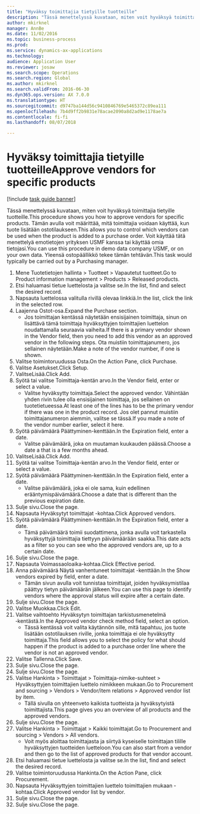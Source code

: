 ```yaml
--- 
title: "Hyväksy toimittajia tietyille tuotteille"
description: "Tässä menettelyssä kuvataan, miten voit hyväksyä toimittajia tietyille tuotteille."
author: mkirknel
manager: AnnBe
ms.date: 11/02/2016
ms.topic: business-process
ms.prod: 
ms.service: dynamics-ax-applications
ms.technology: 
audience: Application User
ms.reviewer: josaw
ms.search.scope: Operations
ms.search.region: Global
ms.author: mkirknel
ms.search.validFrom: 2016-06-30
ms.dyn365.ops.version: AX 7.0.0
ms.translationtype: HT
ms.sourcegitcommit: d9747ba144d56c9410846769e5465372c89ea111
ms.openlocfilehash: 7b4d9ff2b9831e78acae2090a8d2ad9e1178ae7a
ms.contentlocale: fi-fi
ms.lasthandoff: 08/07/2018

---
```

# <a name="approve-vendors-for-specific-products"></a><span data-ttu-id="81caa-103">Hyväksy toimittajia tietyille tuotteille</span><span class="sxs-lookup"><span data-stu-id="81caa-103">Approve vendors for specific products</span></span>

[!include [task guide banner](../../includes/task-guide-banner.md)]

<span data-ttu-id="81caa-104">Tässä menettelyssä kuvataan, miten voit hyväksyä toimittajia tietyille tuotteille.</span><span class="sxs-lookup"><span data-stu-id="81caa-104">This procedure shows you how to approve vendors for specific products.</span></span> <span data-ttu-id="81caa-105">Tämän avulla voit määrittää, mitä toimittajia voidaan käyttää, kun tuote lisätään ostotilaukseen.</span><span class="sxs-lookup"><span data-stu-id="81caa-105">This allows you to control which vendors can be used when the product is added to a purchase order.</span></span> <span data-ttu-id="81caa-106">Voit käyttää tätä menettelyä emotietojen yrityksen USMF kanssa tai käyttää omia tietojasi.</span><span class="sxs-lookup"><span data-stu-id="81caa-106">You can use this procedure in demo data company USMF, or on your own data.</span></span> <span data-ttu-id="81caa-107">Yleensä ostopäällikkö tekee tämän tehtävän.</span><span class="sxs-lookup"><span data-stu-id="81caa-107">This task would typically be carried out by a Purchasing manager.</span></span>

1. <span data-ttu-id="81caa-108">Mene Tuotetietojen hallinta > Tuotteet > Vapautetut tuotteet.</span><span class="sxs-lookup"><span data-stu-id="81caa-108">Go to Product information management > Products > Released products.</span></span>
2. <span data-ttu-id="81caa-109">Etsi haluamasi tietue luettelosta ja valitse se.</span><span class="sxs-lookup"><span data-stu-id="81caa-109">In the list, find and select the desired record.</span></span>
3. <span data-ttu-id="81caa-110">Napsauta luettelossa valitulla rivillä olevaa linkkiä.</span><span class="sxs-lookup"><span data-stu-id="81caa-110">In the list, click the link in the selected row.</span></span>
4. <span data-ttu-id="81caa-111">Laajenna Ostot-osa.</span><span class="sxs-lookup"><span data-stu-id="81caa-111">Expand the Purchase section.</span></span>
    * <span data-ttu-id="81caa-112">Jos toimittajan kentässä näytetään ensisijainen toimittaja, sinun on lisättävä tämä toimittaja hyväksyttyjen toimittajien luettelon noudattamalla seuraavia vaiheita.</span><span class="sxs-lookup"><span data-stu-id="81caa-112">If there is a primary vendor shown in the Vendor field, then you need to add this vendor as an approved vendor in the following steps.</span></span> <span data-ttu-id="81caa-113">Ota muistiin toimittajanumero, jos sellainen näytetään.</span><span class="sxs-lookup"><span data-stu-id="81caa-113">Make a note of the vendor number, if one is shown.</span></span>  
5. <span data-ttu-id="81caa-114">Valitse toimintoruudussa Osta.</span><span class="sxs-lookup"><span data-stu-id="81caa-114">On the Action Pane, click Purchase.</span></span>
6. <span data-ttu-id="81caa-115">Valitse Asetukset.</span><span class="sxs-lookup"><span data-stu-id="81caa-115">Click Setup.</span></span>
7. <span data-ttu-id="81caa-116">ValitseLisää.</span><span class="sxs-lookup"><span data-stu-id="81caa-116">Click Add.</span></span>
8. <span data-ttu-id="81caa-117">Syötä tai valitse Toimittaja-kentän arvo.</span><span class="sxs-lookup"><span data-stu-id="81caa-117">In the Vendor field, enter or select a value.</span></span>
    * <span data-ttu-id="81caa-118">Valitse hyväksytty toimittaja.</span><span class="sxs-lookup"><span data-stu-id="81caa-118">Select the approved vendor.</span></span> <span data-ttu-id="81caa-119">Vähintään yhden rivin tulee olla ensisijainen toimittaja, jos sellainen on tuotetietueessa.</span><span class="sxs-lookup"><span data-stu-id="81caa-119">At least one of the lines has to be the primary vendor if there was one in the product record.</span></span> <span data-ttu-id="81caa-120">Jos olet pannut muistiin toimittajanumeron aiemmin, valitse se tässä.</span><span class="sxs-lookup"><span data-stu-id="81caa-120">If you made a note of the vendor number earlier, select it here.</span></span>  
9. <span data-ttu-id="81caa-121">Syötä päivämäärä Päättyminen-kenttään.</span><span class="sxs-lookup"><span data-stu-id="81caa-121">In the Expiration field, enter a date.</span></span>
    * <span data-ttu-id="81caa-122">Valitse päivämäärä, joka on muutaman kuukauden päässä.</span><span class="sxs-lookup"><span data-stu-id="81caa-122">Choose a date a that is a few months ahead.</span></span>  
10. <span data-ttu-id="81caa-123">ValitseLisää.</span><span class="sxs-lookup"><span data-stu-id="81caa-123">Click Add.</span></span>
11. <span data-ttu-id="81caa-124">Syötä tai valitse Toimittaja-kentän arvo.</span><span class="sxs-lookup"><span data-stu-id="81caa-124">In the Vendor field, enter or select a value.</span></span>
12. <span data-ttu-id="81caa-125">Syötä päivämäärä Päättyminen-kenttään.</span><span class="sxs-lookup"><span data-stu-id="81caa-125">In the Expiration field, enter a date.</span></span>
    * <span data-ttu-id="81caa-126">Valitse päivämäärä, joka ei ole sama, kuin edellinen erääntymispäivämäärä.</span><span class="sxs-lookup"><span data-stu-id="81caa-126">Choose a date that is different than the previous expiration date.</span></span>  
13. <span data-ttu-id="81caa-127">Sulje sivu.</span><span class="sxs-lookup"><span data-stu-id="81caa-127">Close the page.</span></span>
14. <span data-ttu-id="81caa-128">Napsauta Hyväksytyt toimittajat -kohtaa.</span><span class="sxs-lookup"><span data-stu-id="81caa-128">Click Approved vendors.</span></span>
15. <span data-ttu-id="81caa-129">Syötä päivämäärä Päättyminen-kenttään.</span><span class="sxs-lookup"><span data-stu-id="81caa-129">In the Expiration field, enter a date.</span></span>
    * <span data-ttu-id="81caa-130">Tämä päivämäärä toimii suodattimena, jonka avulla voit tarkastella hyväksyttyjä toimittajia tiettyyn päivämäärään saakka.</span><span class="sxs-lookup"><span data-stu-id="81caa-130">This date acts as a filter so you can see who the approved vendors are, up to a certain date.</span></span>  
16. <span data-ttu-id="81caa-131">Sulje sivu.</span><span class="sxs-lookup"><span data-stu-id="81caa-131">Close the page.</span></span>
17. <span data-ttu-id="81caa-132">Napsauta Voimassaoloaika-kohtaa.</span><span class="sxs-lookup"><span data-stu-id="81caa-132">Click Effective period.</span></span>
18. <span data-ttu-id="81caa-133">Anna päivämäärä Näytä vanhentuneet toimittajat -kenttään.</span><span class="sxs-lookup"><span data-stu-id="81caa-133">In the Show vendors expired by field, enter a date.</span></span>
    * <span data-ttu-id="81caa-134">Tämän sivun avulla voit tunnistaa toimittajat, joiden hyväksymistilaa päättyy tietyn päivämäärän jälkeen.</span><span class="sxs-lookup"><span data-stu-id="81caa-134">You can use this page to identify vendors where the approval status will expire after a certain date.</span></span>  
19. <span data-ttu-id="81caa-135">Sulje sivu.</span><span class="sxs-lookup"><span data-stu-id="81caa-135">Close the page.</span></span>
20. <span data-ttu-id="81caa-136">Valitse Muokkaa.</span><span class="sxs-lookup"><span data-stu-id="81caa-136">Click Edit.</span></span>
21. <span data-ttu-id="81caa-137">Valitse vaihtoehto Hyväksytyn toimittajan tarkistusmenetelmä ‑kentästä.</span><span class="sxs-lookup"><span data-stu-id="81caa-137">In the Approved vendor check method field, select an option.</span></span>
    * <span data-ttu-id="81caa-138">Tässä kentässä voit valita käytännön sille, mitä tapahtuu, jos tuote lisätään ostotilauksen riville, jonka toimittaja ei ole hyväksytty toimittaja.</span><span class="sxs-lookup"><span data-stu-id="81caa-138">This field allows you to select the policy for what should happen if the product is added to a purchase order line where the vendor is not an approved vendor.</span></span>  
22. <span data-ttu-id="81caa-139">Valitse Tallenna.</span><span class="sxs-lookup"><span data-stu-id="81caa-139">Click Save.</span></span>
23. <span data-ttu-id="81caa-140">Sulje sivu.</span><span class="sxs-lookup"><span data-stu-id="81caa-140">Close the page.</span></span>
24. <span data-ttu-id="81caa-141">Sulje sivu.</span><span class="sxs-lookup"><span data-stu-id="81caa-141">Close the page.</span></span>
25. <span data-ttu-id="81caa-142">Valitse Hankinta > Toimittajat > Toimittaja-nimike-suhteet > Hyväksyttyjen toimittajien luettelo nimikkeen mukaan.</span><span class="sxs-lookup"><span data-stu-id="81caa-142">Go to Procurement and sourcing > Vendors > Vendor/item relations > Approved vendor list by item.</span></span>
    * <span data-ttu-id="81caa-143">Tällä sivulla on yhteenveto kaikista tuotteista ja hyväksytyistä toimittajista.</span><span class="sxs-lookup"><span data-stu-id="81caa-143">This page gives you an overview of all products and the approved vendors.</span></span>  
26. <span data-ttu-id="81caa-144">Sulje sivu.</span><span class="sxs-lookup"><span data-stu-id="81caa-144">Close the page.</span></span>
27. <span data-ttu-id="81caa-145">Valitse Hankinta > Toimittajat > Kaikki toimittajat.</span><span class="sxs-lookup"><span data-stu-id="81caa-145">Go to Procurement and sourcing > Vendors > All vendors.</span></span>
    * <span data-ttu-id="81caa-146">Voit myös aloittaa toimittajasta ja siirtyä kyseiselle toimittajan tilille hyväksyttyjen tuotteiden luetteloon.</span><span class="sxs-lookup"><span data-stu-id="81caa-146">You can also start from a vendor and then go to the list of approved products for that vendor account.</span></span>  
28. <span data-ttu-id="81caa-147">Etsi haluamasi tietue luettelosta ja valitse se.</span><span class="sxs-lookup"><span data-stu-id="81caa-147">In the list, find and select the desired record.</span></span>
29. <span data-ttu-id="81caa-148">Valitse toimintoruudussa Hankinta.</span><span class="sxs-lookup"><span data-stu-id="81caa-148">On the Action Pane, click Procurement.</span></span>
30. <span data-ttu-id="81caa-149">Napsauta Hyväksyttyjen toimittajien luettelo toimittajien mukaan -kohtaa.</span><span class="sxs-lookup"><span data-stu-id="81caa-149">Click Approved vendor list by vendor.</span></span>
31. <span data-ttu-id="81caa-150">Sulje sivu.</span><span class="sxs-lookup"><span data-stu-id="81caa-150">Close the page.</span></span>
32. <span data-ttu-id="81caa-151">Sulje sivu.</span><span class="sxs-lookup"><span data-stu-id="81caa-151">Close the page.</span></span>



